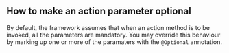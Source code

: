 How to make an action parameter optional
----------------------------------------

[//]: # (content copied to _user-guide_xxx)

By default, the framework assumes that when an action method is to be
invoked, all the parameters are mandatory. You may override this
behaviour by marking up one or more of the paramaters with the
`@Optional` annotation.

